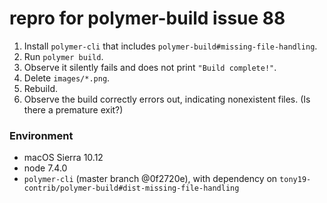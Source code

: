 # repro for polymer-build issue 88

 1. Install `polymer-cli` that includes `polymer-build#missing-file-handling`.
 2. Run `polymer build`.
 3. Observe it silently fails and does not print `"Build complete!"`.
 4. Delete `images/*.png`.
 5. Rebuild.
 6. Observe the build correctly errors out, indicating nonexistent files. (Is there a premature exit?)

### Environment

 * macOS Sierra 10.12
 * node 7.4.0
 * `polymer-cli` (master branch @0f2720e), with dependency on `tony19-contrib/polymer-build#dist-missing-file-handling`